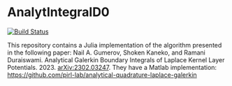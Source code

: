 # AnalytIntegralD0

[![Build Status](https://github.com/PeilinZhang/AnalytIntegralD0.jl/actions/workflows/CI.yml/badge.svg?branch=main)](https://github.com/PeilinZhang/AnalytIntegralD0.jl/actions/workflows/CI.yml?query=branch%3Amain)


This repository contains a Julia implementation of the algorithm presented in the following paper:
Nail A. Gumerov, Shoken Kaneko, and Ramani Duraiswami. Analytical Galerkin Boundary Integrals of Laplace Kernel Layer Potentials. 2023. [arXiv:2302.03247](https://arxiv.org/abs/2302.03247).
They have a Matlab implementation: https://github.com/pirl-lab/analytical-quadrature-laplace-galerkin
